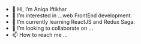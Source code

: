 - 👋 Hi, I’m Aniqa Iftikhar
- 👀 I’m interested in ...web FrontEnd development.
- 🌱 I’m currently learning ReactJS and Redux Saga.
- 💞️ I’m looking to collaborate on ...
- 📫 How to reach me ...

<!---
001Aniqa/001Aniqa is a ✨ special ✨ repository because its `README.md` (this file) appears on your GitHub profile.
You can click the Preview link to take a look at your changes.
--->
